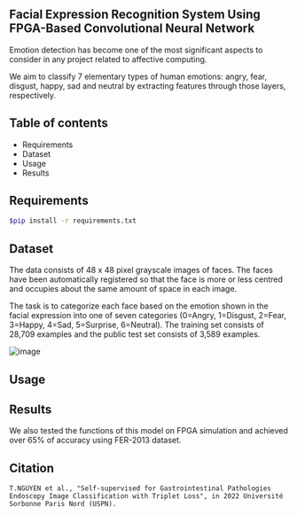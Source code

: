 ## Facial Expression Recognition System Using FPGA-Based Convolutional Neural Network

Emotion detection has become one of the most significant aspects to consider in any project related to affective computing.

We aim to classify 7 elementary types of human emotions: angry, fear, disgust, happy, sad and neutral by extracting features through those layers, respectively. 

## Table of contents
- Requirements
- Dataset
- Usage
- Results

## Requirements
```bash
$pip install -r requirements.txt
``````
## Dataset

The data consists of 48 x 48 pixel grayscale images of faces. The faces have been automatically registered so that the face is more or less centred and occupies about the same amount of space in each image.

The task is to categorize each face based on the emotion shown in the facial expression into one of seven categories (0=Angry, 1=Disgust, 2=Fear, 3=Happy, 4=Sad, 5=Surprise, 6=Neutral). The training set consists of 28,709 examples and the public test set consists of 3,589 examples.

![image](./data/visual-fer-2013.jpg)

## Usage


## Results
We also tested the functions of this model on FPGA simulation and achieved over 65% of accuracy using FER-2013 dataset.
## Citation
```
T.NGUYEN et al., "Self-supervised for Gastrointestinal Pathologies Endoscopy Image Classification with Triplet Loss", in 2022 Université Sorbonne Paris Nord (USPN).
```